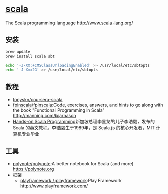 # [scala](https://github.com/scala/scala)

The Scala programming language <http://www.scala-lang.org/>

## 安装

```sh
brew update
brew install scala sbt

echo '-J-XX:+CMSClassUnloadingEnabled' >> /usr/local/etc/sbtopts
echo '-J-Xmx2G' >> /usr/local/etc/sbtopts
```

## 教程

* [tonyskn/coursera-scala](https://github.com/tonyskn/coursera-scala)
* [fpinscala/fpinscala](https://github.com/fpinscala/fpinscala):Code, exercises, answers, and hints to go along with the book "Functional Programming in Scala" <http://manning.com/bjarnason>
* [Hands-on Scala Programming](https://www.handsonscala.com/)新加坡总理李显龙的儿子李浩毅，发布的 Scala 的英文教程。李浩毅生于1989年，是 Scala.js 的核心开发者，MIT 计算机专业毕业

## 工具

* [polynote/polynote](https://github.com/polynote/polynote):A better notebook for Scala (and more) <https://polynote.org>
* 框架
  - [playframework / playframework](https://github.com/playframework/playframework):Play Framework <http://www.playframework.com/>
